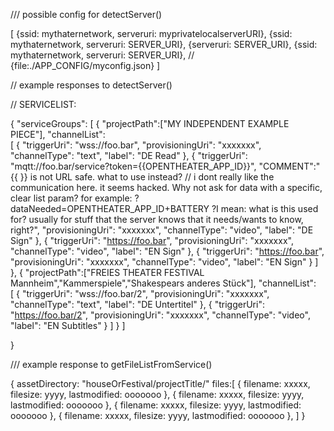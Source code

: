 
/// possible config for detectServer()

[
    {ssid: mythaternetwork, serveruri: myprivatelocalserverURI},
    {ssid: mythaternetwork, serveruri: SERVER_URI},
    {serveruri: SERVER_URI},
    {ssid: mythaternetwork, serveruri: SERVER_URI},
    // {file:./APP_CONFIG/myconfig.json}
]




// example responses to detectServer()


// SERVICELIST:

{
    "serviceGroups": [
        {
            "projectPath":["MY INDEPENDENT EXAMPLE PIECE"],
            "channelList":   
            [
                {
                    "triggerUri": "wss://foo.bar",
                    "provisioningUri": "xxxxxxx",
                    "channelType": "text",
                    "label": "DE Read"
                },
                {
                    "triggerUri": "mqtt://foo.bar/service?token={{OPENTHEATER_APP_ID}}",
                    "COMMENT":"{{ }} is not URL safe. what to use instead? // i dont really like the communication here. it seems hacked. Why not ask for data with a specific, clear list param? for example: ?dataNeeded=OPENTHEATER_APP_ID+BATTERY ?I mean: what is this used for? usually for stuff that the server knows that it needs/wants to know, right?",
                    "provisioningUri": "xxxxxxx",
                    "channelType": "video",
                    "label": "DE Sign"
                },
                {
                    "triggerUri": "https://foo.bar",
                    "provisioningUri": "xxxxxxx",
                    "channelType": "video",
                    "label": "EN Sign"
                },
                {
                    "triggerUri": "https://foo.bar",
                    "provisioningUri": "xxxxxxx",
                    "channelType": "video",
                    "label": "EN Sign"
                }
            ]
        },
        {
            "projectPath":["FREIES THEATER FESTIVAL Mannheim","Kammerspiele","Shakespears anderes Stück"],
            "channelList":   
            [
                {
                    "triggerUri": "wss://foo.bar/2",
                    "provisioningUri": "xxxxxxx",
                    "channelType": "text",
                    "label": "DE Untertitel"
                },
                {
                    "triggerUri": "https://foo.bar/2",
                    "provisioningUri": "xxxxxxx",
                    "channelType": "video",
                    "label": "EN Subtitles"
                }
            ]
        }
    ]
      
}







/// example response to getFileListFromService()

{
    assetDirectory: "houseOrFestival/projectTitle/"
    files:[
        { filename: xxxxx, filesize: yyyy, lastmodified: ooooooo },
        { filename: xxxxx, filesize: yyyy, lastmodified: ooooooo },
        { filename: xxxxx, filesize: yyyy, lastmodified: ooooooo },
        { filename: xxxxx, filesize: yyyy, lastmodified: ooooooo },
    ]
}